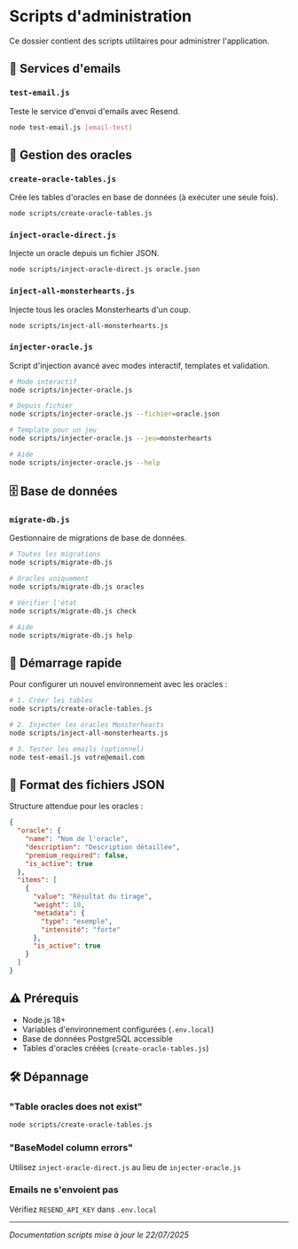 # Scripts d'administration

Ce dossier contient des scripts utilitaires pour administrer l'application.

## 📧 Services d'emails

### `test-email.js`
Teste le service d'envoi d'emails avec Resend.
```bash
node test-email.js [email-test]
```

## 🎲 Gestion des oracles

### `create-oracle-tables.js`
Crée les tables d'oracles en base de données (à exécuter une seule fois).
```bash
node scripts/create-oracle-tables.js
```

### `inject-oracle-direct.js`
Injecte un oracle depuis un fichier JSON.
```bash
node scripts/inject-oracle-direct.js oracle.json
```

### `inject-all-monsterhearts.js`
Injecte tous les oracles Monsterhearts d'un coup.
```bash
node scripts/inject-all-monsterhearts.js
```

### `injecter-oracle.js`
Script d'injection avancé avec modes interactif, templates et validation.
```bash
# Mode interactif
node scripts/injecter-oracle.js

# Depuis fichier
node scripts/injecter-oracle.js --fichier=oracle.json

# Template pour un jeu
node scripts/injecter-oracle.js --jeu=monsterhearts

# Aide
node scripts/injecter-oracle.js --help
```

## 🗄️ Base de données

### `migrate-db.js`
Gestionnaire de migrations de base de données.
```bash
# Toutes les migrations
node scripts/migrate-db.js

# Oracles uniquement
node scripts/migrate-db.js oracles

# Vérifier l'état
node scripts/migrate-db.js check

# Aide
node scripts/migrate-db.js help
```

## 🚀 Démarrage rapide

Pour configurer un nouvel environnement avec les oracles :

```bash
# 1. Créer les tables
node scripts/create-oracle-tables.js

# 2. Injecter les oracles Monsterhearts
node scripts/inject-all-monsterhearts.js

# 3. Tester les emails (optionnel)
node test-email.js votre@email.com
```

## 📁 Format des fichiers JSON

Structure attendue pour les oracles :
```json
{
  "oracle": {
    "name": "Nom de l'oracle",
    "description": "Description détaillée",
    "premium_required": false,
    "is_active": true
  },
  "items": [
    {
      "value": "Résultat du tirage",
      "weight": 10,
      "metadata": {
        "type": "exemple",
        "intensité": "forte"
      },
      "is_active": true
    }
  ]
}
```

## ⚠️ Prérequis

- Node.js 18+
- Variables d'environnement configurées (`.env.local`)
- Base de données PostgreSQL accessible
- Tables d'oracles créées (`create-oracle-tables.js`)

## 🛠️ Dépannage

### "Table oracles does not exist"
```bash
node scripts/create-oracle-tables.js
```

### "BaseModel column errors"
Utilisez `inject-oracle-direct.js` au lieu de `injecter-oracle.js`

### Emails ne s'envoient pas
Vérifiez `RESEND_API_KEY` dans `.env.local`

---

*Documentation scripts mise à jour le 22/07/2025*